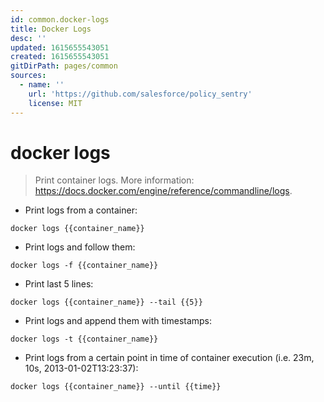 ```yaml
---
id: common.docker-logs
title: Docker Logs
desc: ''
updated: 1615655543051
created: 1615655543051
gitDirPath: pages/common
sources:
  - name: ''
    url: 'https://github.com/salesforce/policy_sentry'
    license: MIT
---
```

# docker logs

> Print container logs.
> More information: <https://docs.docker.com/engine/reference/commandline/logs>.

- Print logs from a container:

`docker logs {{container_name}}`

- Print logs and follow them:

`docker logs -f {{container_name}}`

- Print last 5 lines:

`docker logs {{container_name}} --tail {{5}}`

- Print logs and append them with timestamps:

`docker logs -t {{container_name}}`

- Print logs from a certain point in time of container execution (i.e. 23m, 10s, 2013-01-02T13:23:37):

`docker logs {{container_name}} --until {{time}}`

